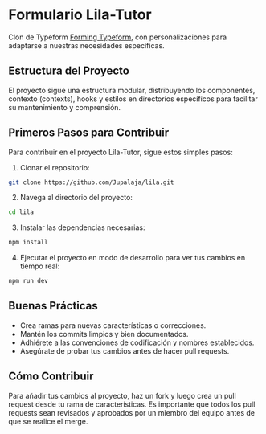 # Formulario Lila-Tutor

Clon de Typeform [Forming Typeform](https://www.typeform.com), con personalizaciones para adaptarse a nuestras necesidades específicas.

## Estructura del Proyecto

El proyecto sigue una estructura modular, distribuyendo los componentes, contexto (contexts), hooks y estilos en directorios específicos para facilitar su mantenimiento y comprensión.

## Primeros Pasos para Contribuir

Para contribuir en el proyecto Lila-Tutor, sigue estos simples pasos:

1. Clonar el repositorio:
```bash
git clone https://github.com/Jupalaja/lila.git
```

2. Navega al directorio del proyecto:
```bash
cd lila
```

3. Instalar las dependencias necesarias:
```bash
npm install
```

4. Ejecutar el proyecto en modo de desarrollo para ver tus cambios en tiempo real:
```bash
npm run dev
```

## Buenas Prácticas

- Crea ramas para nuevas características o correcciones.
- Mantén los commits limpios y bien documentados.
- Adhiérete a las convenciones de codificación y nombres establecidos.
- Asegúrate de probar tus cambios antes de hacer pull requests.
  
## Cómo Contribuir

Para añadir tus cambios al proyecto, haz un fork y luego crea un pull request desde tu rama de características. Es importante que todos los pull requests sean revisados y aprobados por un miembro del equipo antes de que se realice el merge.
